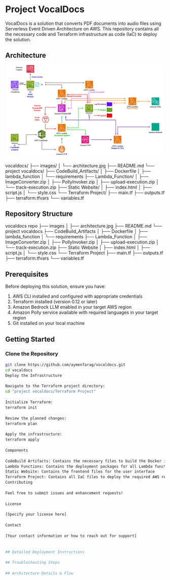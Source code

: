 # Project VocalDocs

VocalDocs is a solution that converts PDF documents into audio files using Serverless Event Driven Architecture on AWS. This repository contains all the necessary code and Terraform infrastructure as code (IaC) to deploy the solution.

## Architecture
![Architecture Diagram](./images/architecture.jpg)

vocaldocs/ ├── images/ │ └── architecture.jpg ├── README.md └── project vocaldocs/ ├── CodeBuild_Artifacts/ │ ├── Dockerfile │ ├── lambda_function │ └── requirements ├── Lambda_Function/ │ ├── ImageConverter.zip │ ├── PollyInvoker.zip │ ├── upload-execution.zip │ └── track-execution.zip ├── Static Website/ │ ├── index.html │ ├── script.js │ └── style.css └── Terraform Project/ ├── main.tf ├── outputs.tf ├── terraform.tfvars └── variables.tf

## Repository Structure
vocaldocs repo
├── images
│   ├── architecture.jpg
├── README.md
└── project vocaldocs
    ├── CodeBuild_Artifacts
    │   ├── Dockerfile
    │   ├── lambda_function
    │   └── requirements
    ├── Lambda_Function
    │   ├── ImageConverter.zip
    │   ├── PollyInvoker.zip
    │   ├── upload-execution.zip
    │   └── track-execution.zip
    ├── Static Website
    │   ├── index.html
    │   ├── script.js
    │   └── style.css
    └── Terraform Project
        ├── main.tf
        ├── outputs.tf
        ├── terraform.tfvars
        └── variables.tf

## Prerequisites

Before deploying this solution, ensure you have:

1. AWS CLI installed and configured with appropriate credentials
2. Terraform installed (version 0.12 or later)
3. Amazon Bedrock LLM enabled in your target AWS region
4. Amazon Polly service available with required languages in your target region
5. Git installed on your local machine

## Getting Started

### Clone the Repository

```bash
git clone https://github.com/aymenfarag/vocaldocs.git
cd vocaldocs
Deploy the Infrastructure

Navigate to the Terraform project directory:
cd "project vocaldocs/Terraform Project"

Initialize Terraform:
terraform init

Review the planned changes:
terraform plan

Apply the infrastructure:
terraform apply

Components

CodeBuild Artifacts: Contains the necessary files to build the Docker image for the PDFSplitter Lambda function
Lambda Functions: Contains the deployment packages for all Lambda functions used in the solution
Static Website: Contains the frontend files for the user interface
Terraform Project: Contains all IaC files to deploy the required AWS resources
Contributing

Feel free to submit issues and enhancement requests!

License

[Specify your license here]

Contact

[Your contact information or how to reach out for support]


## Detailed Deployment Instructions

## Troubleshooting Steps 

## Architecture Details & Flow 


